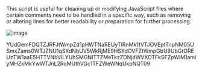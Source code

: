 This script is useful for cleaning up or modifying JavaScript files where certain comments need to be handled in a specific way, such as removing or altering lines for better readability or preparation for further processing.

![image](https://github.com/user-attachments/assets/3ad1c03d-9234-48d5-9d22-0b4736a800de)

YUdGemFDQTZJRFJtWmpZd1pHWTNaREUyTlRnMk1tVTJOVEptTnpNM05USmxZams0WTJZNU1qSXdNbUV5WkRjME9HSXdOVFZtWmpGbU9UbGtOREUzTW1aaE5HTTVNbVlLYUhSMGNITTZMeTkzZDNjdWVXOTFkSFZpWlM1amIyMHZkMkYwWTJnL2RqMUthVGc1TFZWeWNqUkpNQT09
